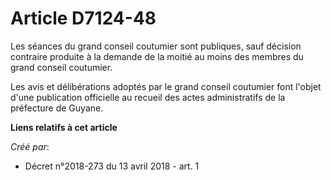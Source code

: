 # Article D7124-48

Les séances du grand conseil coutumier sont publiques, sauf décision contraire produite à la demande de la moitié au moins
des membres du grand conseil coutumier.

Les avis et délibérations adoptés par le grand conseil coutumier font l'objet d'une publication officielle au recueil des
actes administratifs de la préfecture de Guyane.

**Liens relatifs à cet article**

_Créé par_:

  - Décret n°2018-273 du 13 avril 2018 - art. 1
